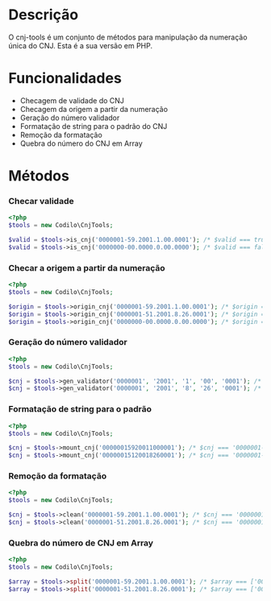 # Descrição
O cnj-tools é um conjunto de métodos para manipulação da numeração única do CNJ. Esta é a sua versão em PHP.

# Funcionalidades
* Checagem de validade do CNJ
* Checagem da origem a partir da numeração
* Geração do número validador
* Formatação de string para o padrão do CNJ
* Remoção da formatação
* Quebra do número do CNJ em Array

# Métodos

### Checar validade

```php
<?php
$tools = new Codilo\CnjTools;

$valid = $tools->is_cnj('0000001-59.2001.1.00.0001'); /* $valid === true  */
$valid = $tools->is_cnj('0000000-00.0000.0.00.0000'); /* $valid === false */
```

### Checar a origem a partir da numeração

```php
<?php
$tools = new Codilo\CnjTools;

$origin = $tools->origin_cnj('0000001-59.2001.1.00.0001'); /* $origin === 'Supremo Tribunal Federal' */
$origin = $tools->origin_cnj('0000001-51.2001.8.26.0001'); /* $origin === 'Tribunal de Justiça de São Paulo' */
$origin = $tools->origin_cnj('0000000-00.0000.0.00.0000'); /* $origin === false */
```

### Geração do número validador

```php
<?php
$tools = new Codilo\CnjTools;

$cnj = $tools->gen_validator('0000001', '2001', '1', '00', '0001'); /* $cnj === '0000001-59.2001.1.00.0001' */
$cnj = $tools->gen_validator('0000001', '2001', '8', '26', '0001'); /* $cnj === '0000001-51.2001.8.26.0001' */
```

### Formatação de string para o padrão

```php
<?php
$tools = new Codilo\CnjTools;

$cnj = $tools->mount_cnj('00000015920011000001'); /* $cnj === '0000001-59.2001.1.00.0001' */
$cnj = $tools->mount_cnj('00000015120018260001'); /* $cnj === '0000001-51.2001.8.26.0001' */
```

### Remoção da formatação

```php
<?php
$tools = new Codilo\CnjTools;

$cnj = $tools->clean('0000001-59.2001.1.00.0001'); /* $cnj === '00000015920011000001' */
$cnj = $tools->clean('0000001-51.2001.8.26.0001'); /* $cnj === '00000015120018260001' */
```

### Quebra do número de CNJ em Array

```php
<?php
$tools = new Codilo\CnjTools;

$array = $tools->split('0000001-59.2001.1.00.0001'); /* $array === ['0000001', '59', '2001', '1', '00', '0001'] */
$array = $tools->split('0000001-51.2001.8.26.0001'); /* $array === ['0000001', '51', '2001', '8', '26', '0001'] */
```